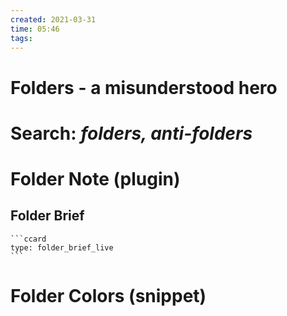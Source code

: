```yaml
---
created: 2021-03-31
time: 05:46
tags:
---
```


# Folders - a misunderstood hero

# Search: _folders, anti-folders_

# Folder Note (plugin)
## Folder Brief
~~~
```ccard
type: folder_brief_live
```
~~~

# Folder Colors (snippet)
